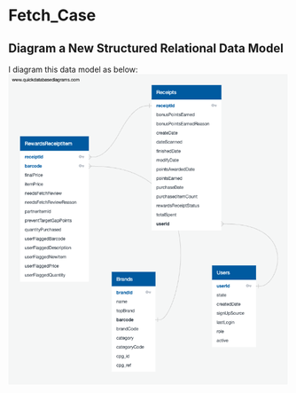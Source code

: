 # Fetch_Case
## Diagram a New Structured Relational Data Model
I diagram this data model as below:
![Alt text](https://github.com/HaomingLiu00/Fetch_Case/blob/main/DataModel.png)

